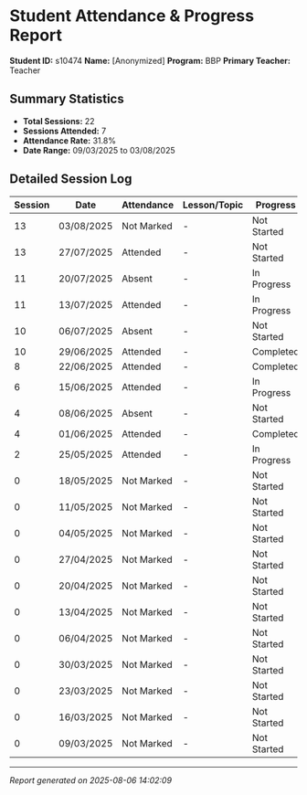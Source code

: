 # Student Attendance & Progress Report

**Student ID:** s10474
**Name:** [Anonymized]
**Program:** BBP
**Primary Teacher:** Teacher

## Summary Statistics
- **Total Sessions:** 22
- **Sessions Attended:** 7
- **Attendance Rate:** 31.8%
- **Date Range:** 09/03/2025 to 03/08/2025

## Detailed Session Log

| Session | Date | Attendance | Lesson/Topic | Progress |
|---------|------|------------|--------------|----------|
| 13 | 03/08/2025 | Not Marked | - | Not Started |
| 13 | 27/07/2025 | Attended | - | Not Started |
| 11 | 20/07/2025 | Absent | - | In Progress |
| 11 | 13/07/2025 | Attended | - | In Progress |
| 10 | 06/07/2025 | Absent | - | Not Started |
| 10 | 29/06/2025 | Attended | - | Completed |
| 8 | 22/06/2025 | Attended | - | Completed |
| 6 | 15/06/2025 | Attended | - | In Progress |
| 4 | 08/06/2025 | Absent | - | Not Started |
| 4 | 01/06/2025 | Attended | - | Completed |
| 2 | 25/05/2025 | Attended | - | In Progress |
| 0 | 18/05/2025 | Not Marked | - | Not Started |
| 0 | 11/05/2025 | Not Marked | - | Not Started |
| 0 | 04/05/2025 | Not Marked | - | Not Started |
| 0 | 27/04/2025 | Not Marked | - | Not Started |
| 0 | 20/04/2025 | Not Marked | - | Not Started |
| 0 | 13/04/2025 | Not Marked | - | Not Started |
| 0 | 06/04/2025 | Not Marked | - | Not Started |
| 0 | 30/03/2025 | Not Marked | - | Not Started |
| 0 | 23/03/2025 | Not Marked | - | Not Started |
| 0 | 16/03/2025 | Not Marked | - | Not Started |
| 0 | 09/03/2025 | Not Marked | - | Not Started |

---
*Report generated on 2025-08-06 14:02:09*